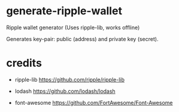 # generate-ripple-wallet
Ripple wallet generator (Uses ripple-lib, works offline)

Generates key-pair: public (address) and private key (secret).

# credits

- ripple-lib
https://github.com/ripple/ripple-lib

- lodash
https://github.com/lodash/lodash

- font-awesome
https://github.com/FortAwesome/Font-Awesome